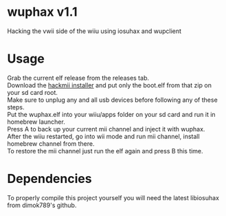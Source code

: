 # wuphax v1.1
Hacking the vwii side of the wiiu using iosuhax and wupclient

# Usage
Grab the current elf release from the releases tab.  
Download the [hackmii installer](https://bootmii.org/download/) and put only the boot.elf from that zip on your sd card root.  
Make sure to unplug any and all usb devices before following any of these steps.  
Put the wuphax.elf into your wiiu/apps folder on your sd card and run it in homebrew launcher.  
Press A to back up your current mii channel and inject it with wuphax.  
After the wiiu restarted, go into wii mode and run mii channel, install homebrew channel from there.  
To restore the mii channel just run the elf again and press B this time.  

# Dependencies
To properly compile this project yourself you will need the latest libiosuhax from dimok789's github.  